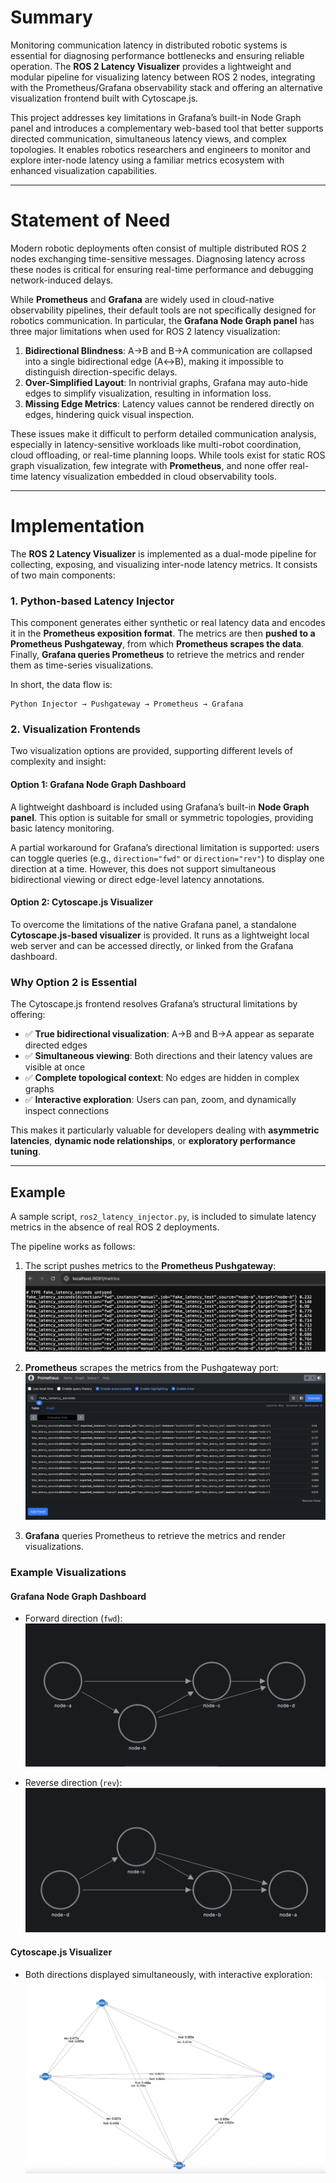 # Summary

Monitoring communication latency in distributed robotic systems is essential for diagnosing performance bottlenecks and ensuring reliable operation. The **ROS 2 Latency Visualizer** provides a lightweight and modular pipeline for visualizing latency between ROS 2 nodes, integrating with the Prometheus/Grafana observability stack and offering an alternative visualization frontend built with Cytoscape.js.

This project addresses key limitations in Grafana’s built-in Node Graph panel and introduces a complementary web-based tool that better supports directed communication, simultaneous latency views, and complex topologies. It enables robotics researchers and engineers to monitor and explore inter-node latency using a familiar metrics ecosystem with enhanced visualization capabilities.

---

# Statement of Need

Modern robotic deployments often consist of multiple distributed ROS 2 nodes exchanging time-sensitive messages. Diagnosing latency across these nodes is critical for ensuring real-time performance and debugging network-induced delays.

While **Prometheus** and **Grafana** are widely used in cloud-native observability pipelines, their default tools are not specifically designed for robotics communication. In particular, the **Grafana Node Graph panel** has three major limitations when used for ROS 2 latency visualization:

1. **Bidirectional Blindness**: A→B and B→A communication are collapsed into a single bidirectional edge (A↔B), making it impossible to distinguish direction-specific delays.
2. **Over-Simplified Layout**: In nontrivial graphs, Grafana may auto-hide edges to simplify visualization, resulting in information loss.
3. **Missing Edge Metrics**: Latency values cannot be rendered directly on edges, hindering quick visual inspection.

These issues make it difficult to perform detailed communication analysis, especially in latency-sensitive workloads like multi-robot coordination, cloud offloading, or real-time planning loops. While tools exist for static ROS graph visualization, few integrate with **Prometheus**, and none offer real-time latency visualization embedded in cloud observability tools.

---

# Implementation  

The **ROS 2 Latency Visualizer** is implemented as a dual-mode pipeline for collecting, exposing, and visualizing inter-node latency metrics. It consists of two main components:  

### 1. Python-based Latency Injector  
This component generates either synthetic or real latency data and encodes it in the **Prometheus exposition format**. The metrics are then **pushed to a Prometheus Pushgateway**, from which **Prometheus scrapes the data**. Finally, **Grafana queries Prometheus** to retrieve the metrics and render them as time-series visualizations.  

In short, the data flow is: 
```text
Python Injector → Pushgateway → Prometheus → Grafana
```


### 2. Visualization Frontends  
Two visualization options are provided, supporting different levels of complexity and insight:  

#### Option 1: Grafana Node Graph Dashboard  
A lightweight dashboard is included using Grafana’s built-in **Node Graph panel**. This option is suitable for small or symmetric topologies, providing basic latency monitoring.  

A partial workaround for Grafana’s directional limitation is supported: users can toggle queries (e.g., `direction="fwd"` or `direction="rev"`) to display one direction at a time. However, this does not support simultaneous bidirectional viewing or direct edge-level latency annotations.  

#### Option 2: Cytoscape.js Visualizer  
To overcome the limitations of the native Grafana panel, a standalone **Cytoscape.js-based visualizer** is provided. It runs as a lightweight local web server and can be accessed directly, or linked from the Grafana dashboard.  

### Why Option 2 is Essential  
The Cytoscape.js frontend resolves Grafana’s structural limitations by offering:  

- ✅ **True bidirectional visualization**: A→B and B→A appear as separate directed edges  
- ✅ **Simultaneous viewing**: Both directions and their latency values are visible at once  
- ✅ **Complete topological context**: No edges are hidden in complex graphs  
- ✅ **Interactive exploration**: Users can pan, zoom, and dynamically inspect connections  

This makes it particularly valuable for developers dealing with **asymmetric latencies**, **dynamic node relationships**, or **exploratory performance tuning**.  

---

## Example  

A sample script, `ros2_latency_injector.py`, is included to simulate latency metrics in the absence of real ROS 2 deployments.  

The pipeline works as follows:

1. The script pushes metrics to the **Prometheus Pushgateway**:  
   ![Pushgateway Metrics](images/pushgateway.png)  

2. **Prometheus** scrapes the metrics from the Pushgateway port:  
   ![Prometheus Scraping](images/prometheus.png)  

3. **Grafana** queries Prometheus to retrieve the metrics and render visualizations.  

### Example Visualizations

#### Grafana Node Graph Dashboard  

- Forward direction (`fwd`):  
  ![Grafana Forward Example](images/Grafana_forward.png)  

- Reverse direction (`rev`):  
  ![Grafana Reverse Example](images/Grafana_reverse.png)  

#### Cytoscape.js Visualizer  

- Both directions displayed simultaneously, with interactive exploration:  
  ![Cytoscape Example](images/cytoscape.png)  


